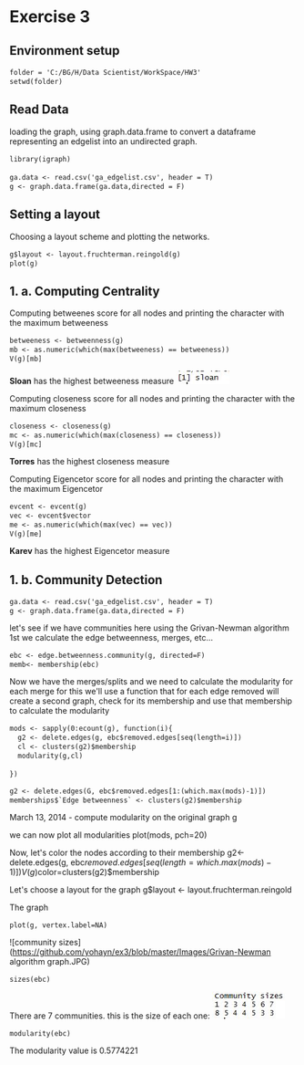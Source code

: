# Exercise 3
## Environment setup
```{r}
folder = 'C:/BG/H/Data Scientist/WorkSpace/HW3'
setwd(folder)

```
## Read Data
 loading the graph, using graph.data.frame to convert a dataframe representing an edgelist into an undirected graph.
```
library(igraph)

ga.data <- read.csv('ga_edgelist.csv', header = T)
g <- graph.data.frame(ga.data,directed = F)
```

## Setting a layout
Choosing a layout scheme and plotting the networks.

```
g$layout <- layout.fruchterman.reingold(g)
plot(g)
```

## 1. a. Computing Centrality

Computing betweenes score for all nodes and printing the character with the maximum betweeness

```
betweeness <- betweenness(g)
mb <- as.numeric(which(max(betweeness) == betweeness))
V(g)[mb]
```
**Sloan** has the highest betweeness measure 
![sloan](https://github.com/yohayn/ex3/blob/master/Images/sloan.JPG)

Computing closeness score for all nodes and printing the character with the maximum closeness

```
closeness <- closeness(g)
mc <- as.numeric(which(max(closeness) == closeness))
V(g)[mc]
```

**Torres** has the highest closeness measure 

Computing	Eigencetor score for all nodes and printing the character with the maximum	Eigencetor

```
evcent <- evcent(g)
vec <- evcent$vector
me <- as.numeric(which(max(vec) == vec))
V(g)[me]
```

**Karev** has the highest Eigencetor measure 

## 1. b. Community Detection

```library(igraph)
ga.data <- read.csv('ga_edgelist.csv', header = T)
g <- graph.data.frame(ga.data,directed = F)
```
 
 let's see if we have communities here using the 
 Grivan-Newman algorithm
 1st we calculate the edge betweenness, merges, etc...
```
ebc <- edge.betweenness.community(g, directed=F)
memb<- membership(ebc)
```

 Now we have the merges/splits and we need to calculate the modularity
 for each merge for this we'll use a function that for each edge
 removed will create a second graph, check for its membership and use
 that membership to calculate the modularity
```
mods <- sapply(0:ecount(g), function(i){
  g2 <- delete.edges(g, ebc$removed.edges[seq(length=i)])
  cl <- clusters(g2)$membership
  modularity(g,cl)
  
})
```

```
g2 <- delete.edges(G, ebc$removed.edges[1:(which.max(mods)-1)])
memberships$`Edge betweenness` <- clusters(g2)$membership

```
 March 13, 2014 - compute modularity on the original graph g 

 we can now plot all modularities
plot(mods, pch=20)

 
 Now, let's color the nodes according to their membership
g2<-delete.edges(g, ebc$removed.edges[seq(length=which.max(mods)-1)])
V(g)$color=clusters(g2)$membership
 
 Let's choose a layout for the graph
g$layout <- layout.fruchterman.reingold
 
The graph
```
plot(g, vertex.label=NA)
```
![community sizes](https://github.com/yohayn/ex3/blob/master/Images/Grivan-Newman algorithm graph.JPG)

```
sizes(ebc)
```
There are 7 communities. this is the size of each one:
![community sizes](https://github.com/yohayn/ex3/blob/master/Images/community_sizes.JPG)
```
modularity(ebc)
```
The modularity value is 0.5774221

